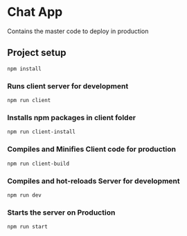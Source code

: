 # Chat App
Contains the master code to deploy in production

## Project setup
```
npm install
```

### Runs client server for development
```
npm run client 
```

### Installs npm packages in client folder
```
npm run client-install
```

### Compiles and Minifies Client code for production
```
npm run client-build
```

### Compiles and hot-reloads Server for development
```
npm run dev
```

### Starts the server on Production
```
npm run start

